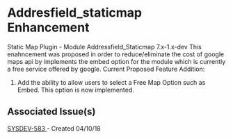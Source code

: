 # Addresfield_staticmap Enhancement
Static Map Plugin - Module Addressfield_Staticmap 7.x-1.x-dev
This enahncement was proposed in order to reduce/eliminate the cost of google maps api by implements the embed option for the module which is currently a free service offered by google.
Current Proposed Feature Addition:
1. Add the ability to allow users to select a Free Map Option such as Embed. This option is now implemented.

## Associated Issue(s)

<a href="https://ulstracker.atlassian.net/projects/SYSDEV/issues/SYSDEV-583"> SYSDEV-583 </a> - Created 04/10/18
